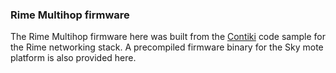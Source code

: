 ### Rime Multihop firmware

The Rime Multihop firmware here was built from the [Contiki](https://github.com/contiki-os/contiki/blob/45265249fc2d3c8cdf8494414ad946a30876d943/examples/rime/example-multihop.c) code sample for the Rime networking stack. A precompiled firmware binary for the Sky mote platform is also provided here.
